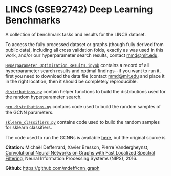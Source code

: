 # LINCS (GSE92742) Deep Learning Benchmarks
A collection of benchmark tasks and results for the LINCS dataset.

To access the fully processed dataset or graphs (though fully derived from public data), including all cross validation folds, exactly as was used in this work, and/or our hyperparameter search results, contact [mmd@mit.edu](mailto:mmd@mit.edu).

[`Hyperparameter Optimization Results.ipynb`](https://github.com/mmcdermott/LINCS_Deep_Learning_Benchmarks/blob/master/Hyperparameter%20Optimization%20Results.ipynb) contains a record of all hyperparameter search results and optimal findings--if you want to run it, first you need to download the data file (contact [mmd@mit.edu](mailto:mmd@mit.edu) and place it in the right location, then it should be completely reproducible.

[`distributions.py`](https://github.com/mmcdermott/LINCS_Deep_Learning_Benchmarks/blob/master/distributions.py) contain helper functions to build the distributions used for the random hyperparameter search.

[`gcn_distributions.py`](https://github.com/mmcdermott/LINCS_Deep_Learning_Benchmarks/blob/master/gcn_distributions.py) contains code used to build the random samples of the GCNN parameters.

[`sklearn_classifiers.py`](https://github.com/mmcdermott/LINCS_Deep_Learning_Benchmarks/blob/master/sklearn_classifiers.py) contains code used to build the random samples for sklearn classifiers.

The code used to run the GCNNs is available [here](https://github.com/mmcdermott/cnn_graph), but the original source is

**Citation:** Michaël Defferrard, Xavier Bresson, Pierre Vandergheynst, [Convolutional Neural Networks on Graphs with Fast Localized Spectral Filtering](https://arxiv.org/abs/1606.09375), Neural Information Processing Systems (NIPS), 2016.

**Github:** https://github.com/mdeff/cnn_graph
